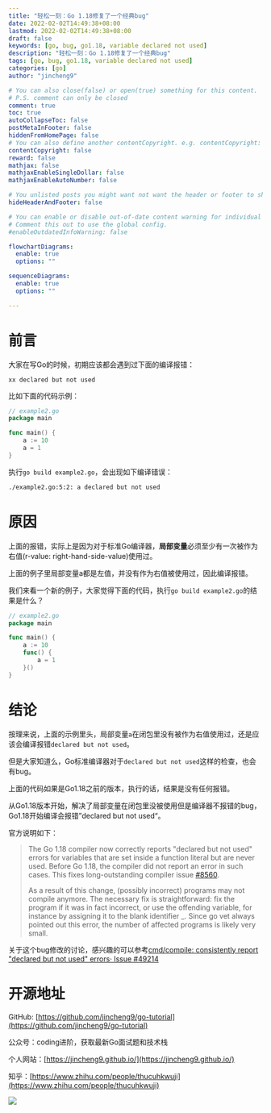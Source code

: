 ```yaml
---
title: "轻松一刻：Go 1.18修复了一个经典bug"
date: 2022-02-02T14:49:38+08:00
lastmod: 2022-02-02T14:49:38+08:00
draft: false
keywords: [go, bug, go1.18, variable declared not used]
description: "轻松一刻：Go 1.18修复了一个经典bug"
tags: [go, bug, go1.18, variable declared not used]
categories: [go]
author: "jincheng9"

# You can also close(false) or open(true) something for this content.
# P.S. comment can only be closed
comment: true
toc: true
autoCollapseToc: false
postMetaInFooter: false
hiddenFromHomePage: false
# You can also define another contentCopyright. e.g. contentCopyright: "This is another copyright."
contentCopyright: false
reward: false
mathjax: false
mathjaxEnableSingleDollar: false
mathjaxEnableAutoNumber: false

# You unlisted posts you might want not want the header or footer to show
hideHeaderAndFooter: false

# You can enable or disable out-of-date content warning for individual post.
# Comment this out to use the global config.
#enableOutdatedInfoWarning: false

flowchartDiagrams:
  enable: true
  options: ""

sequenceDiagrams: 
  enable: true
  options: ""

---
```


# 前言
大家在写Go的时候，初期应该都会遇到过下面的编译报错：

`xx declared but not used`

比如下面的代码示例：
```go
// example2.go
package main

func main() {
	a := 10
	a = 1
}
```

执行`go build example2.go`，会出现如下编译错误：
```bash
./example2.go:5:2: a declared but not used
```

# 原因
上面的报错，实际上是因为对于标准Go编译器，**局部变量**必须至少有一次被作为右值(r-value: right-hand-side-value)使用过。

上面的例子里局部变量a都是左值，并没有作为右值被使用过，因此编译报错。

我们来看一个新的例子，大家觉得下面的代码，执行`go build example2.go`的结果是什么？
```go
// example2.go
package main

func main() {
	a := 10
	func() {
		a = 1
	}()
}
```

# 结论
按理来说，上面的示例里头，局部变量`a`在闭包里没有被作为右值使用过，还是应该会编译报错`declared but not used`。

但是大家知道么，Go标准编译器对于`declared but not used`这样的检查，也会有bug。

上面的代码如果是Go1.18之前的版本，执行的话，结果是没有任何报错。

从Go1.18版本开始，解决了局部变量在闭包里没被使用但是编译器不报错的bug，Go1.18开始编译会报错”declared but not used“。

官方说明如下：

>The Go 1.18 compiler now correctly reports "declared but not used" errors
>for variables that are set inside a function literal but are never used. Before Go 1.18,
>the compiler did not report an error in such cases. This fixes long-outstanding compiler
>issue [#8560](https://github.com/golang/go/issues/8560). 
>
>As a result of this change,
>(possibly incorrect) programs may not compile anymore. The necessary fix is
>straightforward: fix the program if it was in fact incorrect, or use the offending
>variable, for instance by assigning it to the blank identifier _.
>Since go vet always pointed out this error, the number of affected
>programs is likely very small.

关于这个bug修改的讨论，感兴趣的可以参考[cmd/compile: consistently report "declared but not used" errors· Issue #49214](https://github.com/golang/go/issues/49214)



# 开源地址

GitHub: [https://github.com/jincheng9/go-tutorial](https://github.com/jincheng9/go-tutorial)

公众号：coding进阶，获取最新Go面试题和技术栈

个人网站：[https://jincheng9.github.io/](https://jincheng9.github.io/)

知乎：[https://www.zhihu.com/people/thucuhkwuji](https://www.zhihu.com/people/thucuhkwuji)

![](/img/wechat.png)
